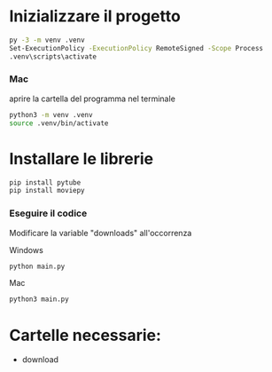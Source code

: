 # Inizializzare il progetto

```bash
py -3 -m venv .venv
Set-ExecutionPolicy -ExecutionPolicy RemoteSigned -Scope Process
.venv\scripts\activate
```

### Mac

aprire la cartella del programma nel terminale

```bash
python3 -m venv .venv
source .venv/bin/activate
```

# Installare le librerie

```bash
pip install pytube
pip install moviepy
```

### Eseguire il codice

Modificare la variable "downloads" all'occorrenza

Windows

```bash
python main.py
```

Mac

```bash
python3 main.py
```

# Cartelle necessarie:

- download
